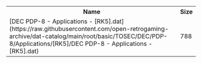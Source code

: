 <table>
<tr><th>Name</th><th>Size</th></tr>
<tr><td>
[DEC PDP-8 - Applications - [RK5].dat](https://raw.githubusercontent.com/open-retrogaming-archive/dat-catalog/main/root/basic/TOSEC/DEC/PDP-8/Applications/[RK5]/DEC PDP-8 - Applications - [RK5].dat)
</td><td>788</td></tr>
</table>

